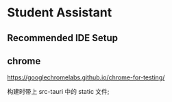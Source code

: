 # Student Assistant

## Recommended IDE Setup

<!-- install firefox first
cd E:\repo\StudentAssistant\public\geckodriver ;cargo run -->

## chrome

https://googlechromelabs.github.io/chrome-for-testing/

构建时带上 src-tauri 中的 static 文件;
